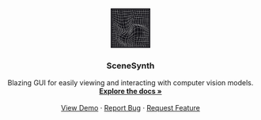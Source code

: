 <a id="readme-top"></a>

<br />
<div align="center">
  <a href="https://github.com/yassa9/SceneSynth">
    <img src="images/logo.jpg" alt="Logo" width="80" height="80">
  </a>

  <h3 align="center">SceneSynth</h3>

  <p align="center">
    Blazing GUI for easily viewing and interacting with computer vision models.
    <br />
    <a href="https://github.com/othneildrew/Best-README-Template"><strong>Explore the docs »</strong></a>
    <br />
    <br />
    <a href="https://github.com/othneildrew/Best-README-Template">View Demo</a>
    ·
    <a href="https://github.com/othneildrew/Best-README-Template/issues/new?labels=bug&template=bug-report---.md">Report Bug</a>
    ·
    <a href="https://github.com/othneildrew/Best-README-Template/issues/new?labels=enhancement&template=feature-request---.md">Request Feature</a>
  </p>
</div>








